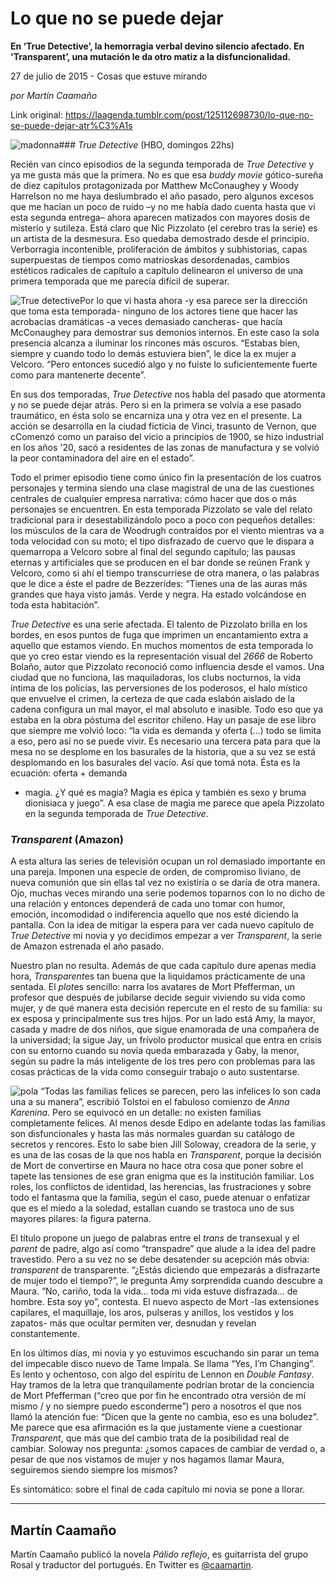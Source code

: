 # Lo que no se puede dejar

**En ‘True Detective’, la hemorragia verbal devino silencio afectado. En 'Transparent’, una mutación le da otro matiz a la disfuncionalidad.**

27 de julio de 2015 - Cosas que estuve mirando

_por Martín Caamaño_

Link original: https://laagenda.tumblr.com/post/125112698730/lo-que-no-se-puede-dejar-atr%C3%A1s

![madonna](https://64.media.tumblr.com/7a25ddce19810ec0f44fd3b4af267c55/tumblr_inline_pk0fn4sN6O1t6q87u_500.jpg)### *True Detective* (HBO, domingos 22hs)


Recién
van cinco episodios de la segunda temporada de *True
Detective*
y ya me gusta más que la primera. No es que esa *buddy
movie*
gótico-sureña de diez capítulos protagonizada por Matthew
McConaughey y Woody Harrelson no me haya deslumbrado el año pasado,
pero algunos excesos que me hacían un poco de ruido –y no me había
dado cuenta hasta que vi esta segunda entrega– ahora aparecen
matizados con mayores dosis de misterio y sutileza. Está claro que
Nic Pizzolato (el cerebro tras la serie) es un artista de la
desmesura. Eso quedaba demostrado desde el principio. Verborragia
incontenible, proliferación de ámbitos y subhistorias, capas
superpuestas de tiempos como matrioskas desordenadas, cambios
estéticos radicales de capítulo a capítulo delinearon el universo
de una primera temporada que me parecía difícil de superar. 


![True detective](https://64.media.tumblr.com/7a25ddce19810ec0f44fd3b4af267c55/tumblr_inline_pk0fn4sN6O1t6q87u_250.jpg)Por lo que vi hasta ahora -y esa
parece ser la dirección que toma esta temporada- ninguno de los
actores tiene que hacer las acrobacias dramáticas -a veces demasiado
cancheras- que hacía McConaughey para demostrar sus demonios
internos. En este caso la sola presencia alcanza a iluminar los
rincones más oscuros. “Estabas bien, siempre y cuando todo lo
demás estuviera bien”, le dice la ex mujer a Velcoro. “Pero
entonces sucedió algo y no fuiste lo suficientemente fuerte como
para mantenerte decente”.

En sus dos temporadas, *True
Detective*
nos habla del pasado que atormenta y no se puede dejar atrás. Pero
si en la primera se volvía a ese pasado traumático, en ésta solo
se encarniza una y otra vez en el presente. La acción se desarrolla
en la ciudad ficticia de Vinci, trasunto de Vernon, que cComenzó
como un paraíso del vicio a principios de 1900, se hizo industrial
en los años '20, sacó a residentes de las zonas de manufactura y se
volvió la peor contaminadora del aire en el estado”. 



Todo
el primer episodio tiene como único fin la presentación de los
cuatros personajes y termina siendo una clase magistral de una de las
cuestiones centrales de cualquier empresa narrativa: cómo hacer que
dos o más personajes se encuentren. En esta temporada Pizzolato se
vale del relato tradicional para ir desestabilizándolo poco a poco
con pequeños detalles: los músculos de la cara de Woodrugh
contraídos por el viento mientras va a toda velocidad con su moto;
el tipo disfrazado de cuervo que le dispara a quemarropa a Velcoro
sobre al final del segundo capítulo; las pausas eternas y
artificiales que se producen en el bar donde se reúnen Frank y
Velcoro, como si ahí el tiempo transcurriese de otra manera, o las
palabras que le dice a éste el padre de Bezzerides: “Tienes una de
las auras más grandes que haya visto jamás. Verde y negra. Ha
estado volcándose en toda esta habitación”. 


*True
Detective*
es una serie afectada. El talento de Pizzolato brilla en los bordes,
en esos puntos de fuga que imprimen un encantamiento extra a aquello
que estamos viendo. En muchos momentos de esta temporada lo que yo
creo estar viendo es la representación visual del *2666*
de Roberto Bolaño, autor que Pizzolato reconoció como influencia
desde el vamos. Una ciudad que no funciona, las maquiladoras, los
clubs nocturnos, la vida íntima de los policías, las
perversiones de los poderosos, el halo místico que envuelve el
crimen, la certeza de que cada eslabón aislado de la cadena
configura un mal mayor, el mal absoluto e inasible. Todo eso que ya
estaba en la obra póstuma del escritor chileno. Hay un pasaje de ese
libro que siempre me volvió loco: “la vida es demanda y oferta
(…) todo se limita a eso, pero así no se puede vivir. Es necesario
una tercera pata para que la mesa no se desplome en los basurales de
la historia, que a su vez se está desplomando en los basurales del
vacío. Así que tomá nota. Ésta es la ecuación: oferta + demanda
+ magia. ¿Y qué es magia? Magia es épica y también es sexo y
bruma dionisiaca y juego”. A esa clase de magia me parece que
apela Pizzolato en la segunda temporada de *True
Detective*.



### *Transparent* (Amazon)

A esta
altura las series de televisión ocupan un rol demasiado importante
en una pareja. Imponen una especie de orden, de compromiso liviano,
de nueva comunión que sin ellas tal vez no existiría o se daría de
otra manera. Ojo, muchas veces mirando una serie podemos toparnos con
lo no dicho de una relación y entonces dependerá de cada uno tomar
con humor, emoción, incomodidad o indiferencia aquello que nos esté
diciendo la pantalla. Con la idea de mitigar la espera para ver cada
nuevo capítulo de *True
Detective*
mi novia y yo decidimos empezar a ver *Transparent*,
la serie de Amazon estrenada el año pasado.

Nuestro plan no
resulta. Además de que cada capítulo dure apenas media hora,
*Transparent*es
tan buena que la liquidamos prácticamente de una sentada. El *plot*es
sencillo: narra los avatares de Mort Pfefferman, un profesor que
después de jubilarse decide seguir viviendo su vida como mujer, y de
qué manera esta decisión repercute en el resto de su familia: su ex
esposa y principalmente sus tres hijos. Por un lado está Amy, la
mayor, casada y madre de dos niños, que sigue enamorada de una
compañera de la universidad; la sigue Jay, un frívolo productor
musical que entra en crisis con su entorno cuando su novia queda
embarazada y Gaby, la menor, según su padre la más inteligente de
los tres pero con problemas para las cosas prácticas de la vida como
conseguir trabajo o auto sustentarse.


![pola](https://64.media.tumblr.com/60000be75abfd52bea001f00008b143a/tumblr_inline_pk0fn5YRN51t6q87u_250.jpg)
“Todas
las familias felices se parecen, pero las infelices lo son cada una a
su manera”, escribió Tolstoi en el fabuloso comienzo de *Anna
Karenina*.
Pero se equivocó en un detalle: no existen familias completamente
felices. Al menos desde Edipo en adelante todas las familias son
disfuncionales y hasta las más normales guardan su catálogo de
secretos y rencores. Esto lo sabe bien Jill Soloway, creadora de la
serie, y es una de las cosas de la que nos habla en *Transparent*,
porque la decisión de Mort de convertirse en Maura no hace otra cosa
que poner sobre el tapete las tensiones de ese gran enigma que es la
institución familiar. Los roles, los conflictos de identidad, las
herencias, las frustraciones y sobre todo el fantasma que la familia,
según el caso, puede atenuar o enfatizar que es el miedo a la
soledad, estallan cuando se trastoca uno de sus mayores pilares: la
figura paterna.

El título propone un juego de palabras
entre el *trans*
de transexual y el *parent*
de padre, algo así como “transpadre” que alude a la idea del
padre travestido. Pero a su vez no se debe desatender su acepción
más obvia: *transparent*
de transparente. “¿Estás diciendo que empezarás a disfrazarte de
mujer todo el tiempo?”, le pregunta Amy sorprendida cuando descubre
a Maura. “No, cariño, toda la vida… toda mi vida estuve
disfrazada… de hombre. Esta soy yo”, contesta. El nuevo aspecto
de Mort -las extensiones capilares, el maquillaje, los aros,
pulseras y anillos, los vestidos y los zapatos- más que ocultar
permiten ver, desnudan y revelan constantemente.


En los
últimos días, mi novia y yo estuvimos escuchando sin parar un tema
del impecable disco nuevo de Tame Impala. Se llama “Yes, I’m
Changing”. Es lento y ochentoso, con algo del espíritu de Lennon
en *Double
Fantasy*.
Hay tramos de la letra que tranquilamente podrían brotar de la
conciencia de Mort Pfefferman (“creo que por fin he encontrado otra
versión de mí mismo / y no siempre puedo esconderme”) pero a
nosotros el que nos llamó la atención fue: “Dicen que la gente no
cambia, eso es una boludez”. Me parece que esa afirmación es la
que justamente viene a cuestionar *Transparent*,
que más que del cambio trata de la posibilidad real de cambiar.
Soloway nos pregunta: ¿somos capaces de cambiar de verdad o, a pesar
de que nos vistamos de mujer y nos hagamos llamar Maura, seguiremos
siendo siempre los mismos? 



Es
sintomático: sobre el final de cada capítulo mi novia se pone a
llorar. 


  




---

 Martín Caamaño
---------------

Martín Caamaño publicó la novela *Pálido reflejo*, es guitarrista del grupo Rosal y traductor del portugués. En Twitter es [@caamartin](https://twitter.com/caamartin).

